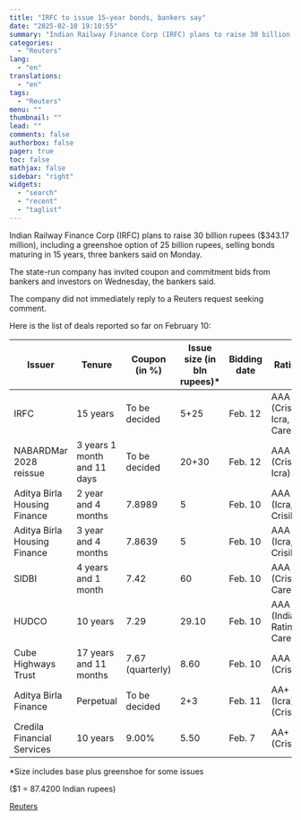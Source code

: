 ```yaml
---
title: "IRFC to issue 15-year bonds, bankers say"
date: "2025-02-10 19:10:55"
summary: "Indian Railway Finance Corp (IRFC) plans to raise 30 billion rupees ($343.17 million), including a greenshoe option of 25 billion rupees, selling bonds maturing in 15 years, three bankers said on Monday.The state-run company has invited coupon and commitment bids from bankers and investors on Wednesday, the bankers said.The company..."
categories:
  - "Reuters"
lang:
  - "en"
translations:
  - "en"
tags:
  - "Reuters"
menu: ""
thumbnail: ""
lead: ""
comments: false
authorbox: false
pager: true
toc: false
mathjax: false
sidebar: "right"
widgets:
  - "search"
  - "recent"
  - "taglist"
---
```


Indian Railway Finance Corp (IRFC) plans to raise 30 billion rupees ($343.17 million), including a greenshoe option of 25 billion rupees, selling bonds maturing in 15 years, three bankers said on Monday.

The state-run company has invited coupon and commitment bids from bankers and investors on Wednesday, the bankers said.

The company did not immediately reply to a Reuters request seeking comment.

Here is the list of deals reported so far on February 10:

| Issuer | Tenure | Coupon (in %) | Issue size (in bln rupees)\* | Bidding date | Rating |
| --- | --- | --- | --- | --- | --- |
| IRFC | 15 years | To be decided | 5+25 | Feb. 12 | AAA (Crisil, Icra, Care) |
| NABARDMar 2028 reissue | 3 years 1 month and 11 days | To be decided | 20+30 | Feb. 12 | AAA (Crisil, Icra) |
| Aditya Birla Housing Finance | 2 year and 4 months | 7.8989 | 5 | Feb. 10 | AAA (Icra, Crisil) |
| Aditya Birla Housing Finance | 3 year and 4 months | 7.8639 | 5 | Feb. 10 | AAA (Icra, Crisil) |
| SIDBI | 4 years and 1 month | 7.42 | 60 | Feb. 10 | AAA (Crisil, Care) |
| HUDCO | 10 years | 7.29 | 29.10 | Feb. 10 | AAA (India Ratings, Care) |
| Cube Highways Trust | 17 years and 11 months | 7.67 (quarterly) | 8.60 | Feb. 10 | AAA (Crisil) |
| Aditya Birla Finance | Perpetual | To be decided | 2+3 | Feb. 11 | AA+ (Icra)(Crisil) |
| Credila Financial Services | 10 years | 9.00% | 5.50 | Feb. 7 | AA+ (Crisil) |

\*Size includes base plus greenshoe for some issues

($1 = 87.4200 Indian rupees)

[Reuters](https://www.tradingview.com/news/reuters.com,2025:newsml_L4N3P10V4:0-irfc-to-issue-15-year-bonds-bankers-say/)
